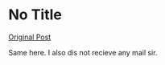 # No Title

[Original Post](https://discourse.onlinedegree.iitm.ac.in/t/171141/38)

<p>Same here. I also dis not recieve any mail sir.</p>